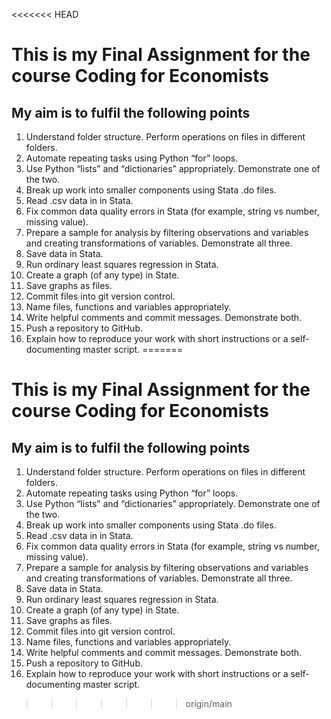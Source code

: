 <<<<<<< HEAD
# This is my Final Assignment for the course Coding for Economists

## My  aim is to fulfil the following points

1. Understand folder structure. Perform operations on files in different folders.
2. Automate repeating tasks using Python “for” loops.
3. Use Python “lists” and “dictionaries” appropriately. Demonstrate one of the two.
4. Break up work into smaller components using Stata .do files.
5. Read .csv data in in Stata.
6. Fix common data quality errors in Stata (for example, string vs number, missing value).
7. Prepare a sample for analysis by filtering observations and variables and creating transformations of variables. Demonstrate all three.
8. Save data in Stata.
9. Run ordinary least squares regression in Stata.
10. Create a graph (of any type) in State.
11. Save graphs as files.
12. Commit files into git version control.
13. Name files, functions and variables appropriately.
14. Write helpful comments and commit messages. Demonstrate both.
15. Push a repository to GitHub.
16. Explain how to reproduce your work with short instructions or a self-documenting master script.
=======
# This is my Final Assignment for the course Coding for Economists

## My  aim is to fulfil the following points

1. Understand folder structure. Perform operations on files in different folders.
2. Automate repeating tasks using Python “for” loops.
3. Use Python “lists” and “dictionaries” appropriately. Demonstrate one of the two.
4. Break up work into smaller components using Stata .do files.
5. Read .csv data in in Stata.
6. Fix common data quality errors in Stata (for example, string vs number, missing value).
7. Prepare a sample for analysis by filtering observations and variables and creating transformations of variables. Demonstrate all three.
8. Save data in Stata.
9. Run ordinary least squares regression in Stata.
10. Create a graph (of any type) in State.
11. Save graphs as files.
12. Commit files into git version control.
13. Name files, functions and variables appropriately.
14. Write helpful comments and commit messages. Demonstrate both.
15. Push a repository to GitHub.
16. Explain how to reproduce your work with short instructions or a self-documenting master script.
>>>>>>> origin/main
